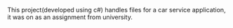 This project(developed using c#) handles files for a car service application, it was on as an assignment from university.
